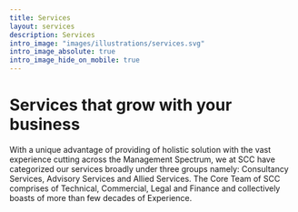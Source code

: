 ```yaml
---
title: Services
layout: services
description: Services
intro_image: "images/illustrations/services.svg"
intro_image_absolute: true
intro_image_hide_on_mobile: true
---
```


# Services that grow with your business

With a unique advantage of providing of holistic solution with the vast experience cutting across the Management Spectrum, we at SCC have categorized our services broadly under three groups namely: Consultancy Services, Advisory Services and Allied Services.
The Core Team of SCC comprises of Technical, Commercial, Legal and Finance and collectively boasts of more than few decades of Experience. 
